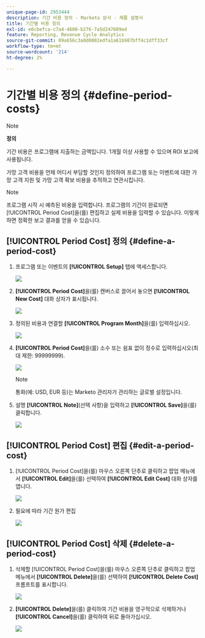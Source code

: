 ```yaml
---
unique-page-id: 2953444
description: 기간 비용 정의 - Marketo 문서 - 제품 설명서
title: 기간별 비용 정의
exl-id: e6cbefca-c7a4-4600-b276-7a5d247609ed
feature: Reporting, Revenue Cycle Analytics
source-git-commit: 09a656c3a0d0002edfa1a61b987bff4c1dff33cf
workflow-type: tm+mt
source-wordcount: '214'
ht-degree: 2%

---
```


# 기간별 비용 정의 {#define-period-costs}

>[!NOTE]
>
>**정의**
>
>기간 비용은 프로그램에 지출하는 금액입니다. 1개월 이상 사용할 수 있으며 ROI 보고에 사용됩니다.

가망 고객 비용을 언제 어디서 부담할 것인지 정의하여 프로그램 또는 이벤트에 대한 가망 고객 지원 및 가망 고객 확보 비용을 추적하고 연관시킵니다.

>[!NOTE]
>
>프로그램 시작 시 예측된 비용을 입력합니다. 프로그램의 기간이 완료되면 [!UICONTROL Period Cost]을(를) 편집하고 실제 비용을 입력할 수 있습니다. 이렇게 하면 정확한 보고 결과를 얻을 수 있습니다.

## [!UICONTROL Period Cost] 정의 {#define-a-period-cost}

1. 프로그램 또는 이벤트의 **[!UICONTROL Setup]** 탭에 액세스합니다.

   ![](assets/image2015-4-24-11-3a13-3a27.png)

1. **[!UICONTROL Period Cost]**&#x200B;을(를) 캔버스로 끌어서 놓으면 **[!UICONTROL New Cost]** 대화 상자가 표시됩니다.

   ![](assets/image2015-4-24-16-3a31-3a15.png)

1. 정의된 비용과 연결할 **[!UICONTROL Program Month]**&#x200B;을(를) 입력하십시오.

   ![](assets/image2015-4-24-16-3a11-3a30.png)

1. **[!UICONTROL Period Cost]**&#x200B;을(를) 소수 또는 쉼표 없이 정수로 입력하십시오(최대 제한: 99999999).

   ![](assets/image2015-4-24-16-3a10-3a24.png)

   >[!NOTE]
   >
   >통화(예: USD, EUR 등)는 Marketo 관리자가 관리하는 글로벌 설정입니다.

1. 설명 **[!UICONTROL Note]**(선택 사항)을 입력하고 **[!UICONTROL Save]**&#x200B;을(를) 클릭합니다.

   ![](assets/image2015-4-24-16-3a21-3a16.png)

## [!UICONTROL Period Cost] 편집 {#edit-a-period-cost}

1. [!UICONTROL Period Cost]을(를) 마우스 오른쪽 단추로 클릭하고 팝업 메뉴에서 **[!UICONTROL Edit]**&#x200B;을(를) 선택하여 **[!UICONTROL Edit Cost]** 대화 상자를 엽니다.

   ![](assets/image2015-4-24-16-3a26-3a29.png)

1. 필요에 따라 기간 원가 편집

   ![](assets/image2015-4-24-16-3a27-3a38.png)

## [!UICONTROL Period Cost] 삭제 {#delete-a-period-cost}

1. 삭제할 [!UICONTROL Period Cost]을(를) 마우스 오른쪽 단추로 클릭하고 팝업 메뉴에서 **[!UICONTROL Delete]**&#x200B;을(를) 선택하여 **[!UICONTROL Delete Cost]** 프롬프트를 표시합니다.

   ![](assets/image2015-4-24-16-3a33-3a32.png)

1. **[!UICONTROL Delete]**&#x200B;을(를) 클릭하여 기간 비용을 영구적으로 삭제하거나 **[!UICONTROL Cancel]**&#x200B;을(를) 클릭하여 뒤로 돌아가십시오.

   ![](assets/image2015-4-24-16-3a34-3a38.png)
